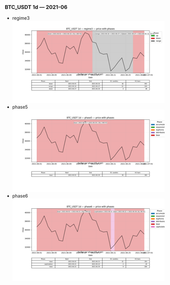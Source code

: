 ### BTC_USDT 1d — 2021-06

- regime3
![BTC_USDT_1d_regime3_2021-06_phase_price.png](outputs/fourier/phase_monthly/BTC_USDT/1d/2021/2021-06/BTC_USDT_1d_regime3_2021-06_phase_price.png)
- phase5
![BTC_USDT_1d_phase5_2021-06_phase_price.png](outputs/fourier/phase_monthly/BTC_USDT/1d/2021/2021-06/BTC_USDT_1d_phase5_2021-06_phase_price.png)
- phase6
![BTC_USDT_1d_phase6_2021-06_phase_price.png](outputs/fourier/phase_monthly/BTC_USDT/1d/2021/2021-06/BTC_USDT_1d_phase6_2021-06_phase_price.png)